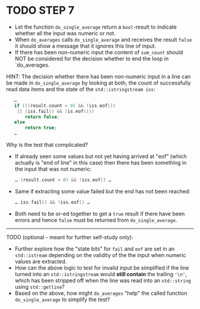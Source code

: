 # TODO STEP 7

- Let the function `do_single_average` return a `bool`-result
  to indicate whether all the input was numeric or not.
- When `do_averages` calls `do_single_average` and receives the
  result `false` it should show a message that it ignores this
  line of input.
- If there has been non-numeric input the content of `sum_count`
  should NOT be considered for the decision whether to end the
  loop in `do_averages.

HINT: The decision whether there has been non-numeric input in a
line can be made in `do_single_average` by looking at both, the
count of successfully read data items and the state of the
`std::istringstream iss`:

```cpp
   …
   if (((result.count > 0) && !iss.eof())
    || (iss.fail() && !is.eof()))
       return false;
   else
       return true;
   …
```

Why is the test that complicated?

- If already seen some values but not yet having arrived at "eof"
  (which actually is "end of line" in this case) then there has
  been something in the input that was not numeric:

   ```cpp
   … (result.count > 0) && !iss.eof() …
   ```

- Same if extracting some value failed but the end has not been
  reached:

   ```cpp
   … iss.fail() && !iss.eof() …
   ```

- Both need to be or-ed together to get a `true` result if there
  have been errors and hence `false` must be returned from
  `do_single_average`.

-----------------------------------------------------------------

TODO (optional - meant for further self-study only):

- Further explore how the "state bits" for `fail` and `eof` are
  set in an `std::istream` depending on the validity of the the
  input when numeric values are extracted.
- How can the above logic to test for invalid input be simplified
  if the line turned into an `std::istringstream` would **still
  contain** the trailing `'\n'`, which has been stripped off when
  the line was read into an `std::string` using `std::getline`?
- Based on the above, how might `do_averages` "help" the called
  function `do_single_average` to simplify the test?

